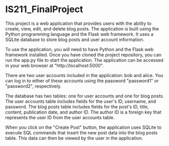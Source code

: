 # IS211_FinalProject
This project is a web application that provides users with the ability to create, view, edit, and delete blog posts. The application is built using the Python programming language and the Flask web framework. It uses a SQLite database to store blog posts and user account information.

To use the application, you will need to have Python and the Flask web framework installed. Once you have cloned the project repository, you can run the app.py file to start the application. The application can be accessed in your web browser at "http://localhost:5000".

There are two user accounts included in the application: bob and alice. You can log in to either of these accounts using the password "password1" or "password2", respectively.

The database has two tables: one for user accounts and one for blog posts. The user accounts table includes fields for the user's ID, username, and password. The blog posts table includes fields for the post's ID, title, content, publication date, and author ID. The author ID is a foreign key that represents the user ID from the user accounts table.

When you click on the "Create Post" button, the application uses SQLite to execute SQL commands that insert the new post data into the blog posts table. This data can then be viewed by the user in the application.

